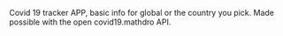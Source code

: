 Covid 19 tracker APP, basic info for global or the country you pick. Made possible with the open covid19.mathdro API.
